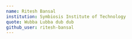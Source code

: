 ```yaml
---
name: Ritesh Bansal
institution: Symbiosis Institute of Technology
quote: Wubba Lubba dub dub
github_user: ritesh-bansal
---
```

